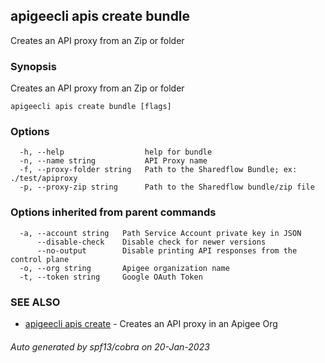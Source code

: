 ## apigeecli apis create bundle

Creates an API proxy from an Zip or folder

### Synopsis

Creates an API proxy from an Zip or folder

```
apigeecli apis create bundle [flags]
```

### Options

```
  -h, --help                  help for bundle
  -n, --name string           API Proxy name
  -f, --proxy-folder string   Path to the Sharedflow Bundle; ex: ./test/apiproxy
  -p, --proxy-zip string      Path to the Sharedflow bundle/zip file
```

### Options inherited from parent commands

```
  -a, --account string   Path Service Account private key in JSON
      --disable-check    Disable check for newer versions
      --no-output        Disable printing API responses from the control plane
  -o, --org string       Apigee organization name
  -t, --token string     Google OAuth Token
```

### SEE ALSO

* [apigeecli apis create](apigeecli_apis_create.md)	 - Creates an API proxy in an Apigee Org

###### Auto generated by spf13/cobra on 20-Jan-2023
